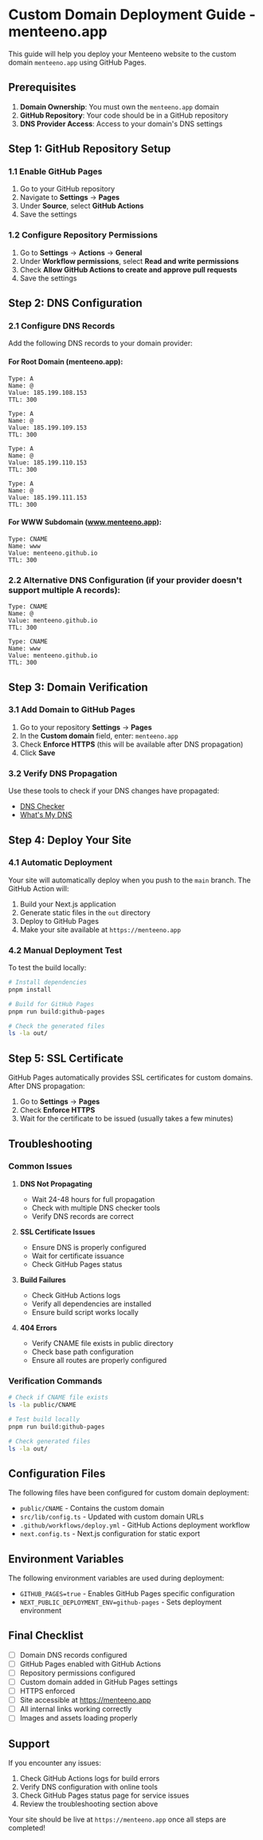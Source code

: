 # Custom Domain Deployment Guide - menteeno.app

This guide will help you deploy your Menteeno website to the custom domain `menteeno.app` using GitHub Pages.

## Prerequisites

1. **Domain Ownership**: You must own the `menteeno.app` domain
2. **GitHub Repository**: Your code should be in a GitHub repository
3. **DNS Provider Access**: Access to your domain's DNS settings

## Step 1: GitHub Repository Setup

### 1.1 Enable GitHub Pages

1. Go to your GitHub repository
2. Navigate to **Settings** → **Pages**
3. Under **Source**, select **GitHub Actions**
4. Save the settings

### 1.2 Configure Repository Permissions

1. Go to **Settings** → **Actions** → **General**
2. Under **Workflow permissions**, select **Read and write permissions**
3. Check **Allow GitHub Actions to create and approve pull requests**
4. Save the settings

## Step 2: DNS Configuration

### 2.1 Configure DNS Records

Add the following DNS records to your domain provider:

#### For Root Domain (menteeno.app):

```
Type: A
Name: @
Value: 185.199.108.153
TTL: 300

Type: A
Name: @
Value: 185.199.109.153
TTL: 300

Type: A
Name: @
Value: 185.199.110.153
TTL: 300

Type: A
Name: @
Value: 185.199.111.153
TTL: 300
```

#### For WWW Subdomain (www.menteeno.app):

```
Type: CNAME
Name: www
Value: menteeno.github.io
TTL: 300
```

### 2.2 Alternative DNS Configuration (if your provider doesn't support multiple A records):

```
Type: CNAME
Name: @
Value: menteeno.github.io
TTL: 300

Type: CNAME
Name: www
Value: menteeno.github.io
TTL: 300
```

## Step 3: Domain Verification

### 3.1 Add Domain to GitHub Pages

1. Go to your repository **Settings** → **Pages**
2. In the **Custom domain** field, enter: `menteeno.app`
3. Check **Enforce HTTPS** (this will be available after DNS propagation)
4. Click **Save**

### 3.2 Verify DNS Propagation

Use these tools to check if your DNS changes have propagated:

- [DNS Checker](https://dnschecker.org/)
- [What's My DNS](https://whatsmydns.net/)

## Step 4: Deploy Your Site

### 4.1 Automatic Deployment

Your site will automatically deploy when you push to the `main` branch. The GitHub Action will:

1. Build your Next.js application
2. Generate static files in the `out` directory
3. Deploy to GitHub Pages
4. Make your site available at `https://menteeno.app`

### 4.2 Manual Deployment Test

To test the build locally:

```bash
# Install dependencies
pnpm install

# Build for GitHub Pages
pnpm run build:github-pages

# Check the generated files
ls -la out/
```

## Step 5: SSL Certificate

GitHub Pages automatically provides SSL certificates for custom domains. After DNS propagation:

1. Go to **Settings** → **Pages**
2. Check **Enforce HTTPS**
3. Wait for the certificate to be issued (usually takes a few minutes)

## Troubleshooting

### Common Issues

1. **DNS Not Propagating**
   - Wait 24-48 hours for full propagation
   - Check with multiple DNS checker tools
   - Verify DNS records are correct

2. **SSL Certificate Issues**
   - Ensure DNS is properly configured
   - Wait for certificate issuance
   - Check GitHub Pages status

3. **Build Failures**
   - Check GitHub Actions logs
   - Verify all dependencies are installed
   - Ensure build script works locally

4. **404 Errors**
   - Verify CNAME file exists in public directory
   - Check base path configuration
   - Ensure all routes are properly configured

### Verification Commands

```bash
# Check if CNAME file exists
ls -la public/CNAME

# Test build locally
pnpm run build:github-pages

# Check generated files
ls -la out/
```

## Configuration Files

The following files have been configured for custom domain deployment:

- `public/CNAME` - Contains the custom domain
- `src/lib/config.ts` - Updated with custom domain URLs
- `.github/workflows/deploy.yml` - GitHub Actions deployment workflow
- `next.config.ts` - Next.js configuration for static export

## Environment Variables

The following environment variables are used during deployment:

- `GITHUB_PAGES=true` - Enables GitHub Pages specific configuration
- `NEXT_PUBLIC_DEPLOYMENT_ENV=github-pages` - Sets deployment environment

## Final Checklist

- [ ] Domain DNS records configured
- [ ] GitHub Pages enabled with GitHub Actions
- [ ] Repository permissions configured
- [ ] Custom domain added in GitHub Pages settings
- [ ] HTTPS enforced
- [ ] Site accessible at https://menteeno.app
- [ ] All internal links working correctly
- [ ] Images and assets loading properly

## Support

If you encounter any issues:

1. Check GitHub Actions logs for build errors
2. Verify DNS configuration with online tools
3. Check GitHub Pages status page for service issues
4. Review the troubleshooting section above

Your site should be live at `https://menteeno.app` once all steps are completed!
